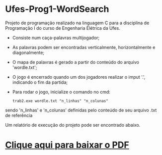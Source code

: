 # Ufes-Prog1-WordSearch

Projeto de programação realizado na linguagem C para a disciplina de Programação I do curso de Engenharia Elétrica da Ufes.

- Consiste num caça-palavras multijogador;
- As palavras podem ser encontradas verticalmente, horizontalmente e diagonalmente;
- O mapa de palavras é gerado a partir do conteúdo do arquivo 'wordle.txt';
- O jogo é encerrado quando um dos jogadores realizar o imput '.', indicando o fim da partida;
- Para rodar o jogo, inicialize o comando no cmd:

      trab2.exe wordle.txt "n_linhas" "n_colunas"

sendo 'n_linhas' e 'n_colunas' definidas pelo conteúdo de seu arquivo .txt de referência


Um relatório de execução do projeto pode ser encontrado abaixo.

# [Clique aqui para baixar o PDF](URL_do_PDF)
